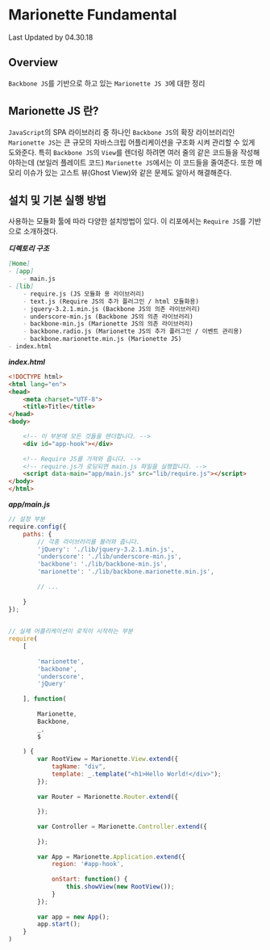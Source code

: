 # Marionette Fundamental

Last Updated by 04.30.18

## Overview

`Backbone JS`를 기반으로 하고 있는 `Marionette JS 3`에 대한 정리 

## Marionette JS 란?

`JavaScript`의 SPA 라이브러리 중 하나인 `Backbone JS`의 확장 라이브러리인 `Marionette JS`는 큰 규모의 자바스크립 어플리케이션을 
구조화 시켜 관리할 수 있게 도와준다. 특히 `Backbone JS`의 `View`를 렌더링 하려면 여러 줄의 같은 코드들을 작성해야하는데 (보일러 플레이트 코드)
`Marionette JS`에서는 이 코드들을 줄여준다. 또한 메모리 이슈가 있는 고스트 뷰(Ghost View)와 같은 문제도 알아서 해결해준다.

## 설치 및 기본 실행 방법

사용하는 모듈화 툴에 따라 다양한 설치방법이 있다. 이 리포에서는 `Require JS`를 기반으로 소개하겠다.

***디렉토리 구조***

```markdown
[Home]
- [app]
    - main.js
- [lib]
    - require.js (JS 모듈화 용 라이브러리) 
    - text.js (Require JS의 추가 플러그인 / html 모듈화용)
    - jquery-3.2.1.min.js (Backbone JS의 의존 라이브러리)
    - underscore-min.js (Backbone JS의 의존 라이브러리)
    - backbone-min.js (Marionette JS의 의존 라이브러리)
    - backbone.radio.js (Marionette JS의 추가 플러그인 / 이벤트 관리용)
    - backbone.marionette.min.js (Marionette JS)
- index.html
```


***index.html***

```html
<!DOCTYPE html>
<html lang="en">
<head>
    <meta charset="UTF-8">
    <title>Title</title>
</head>
<body>

    <!-- 이 부분에 모든 것들을 렌더합니다. -->
    <div id="app-hook"></div>
    
    <!-- Require JS를 가져와 줍니다. -->
    <!-- require.js가 로딩되면 main.js 파일을 실행합니다. -->
    <script data-main="app/main.js" src="lib/require.js"></script>
</body>
</html>
```

***app/main.js***

```js
// 설정 부분
require.config({
    paths: {
        // 각종 라이브러리를 불러와 줍니다.
        'jQuery': './lib/jquery-3.2.1.min.js',
        'underscore': './lib/underscore-min.js',
        'backbone': './lib/backbone-min.js',
        'marionette': './lib/backbone.marionette.min.js',
        
        // ...
        
    }
});

  
// 실제 어플리케이션이 로직이 시작하는 부분
require(
    [
        
        'marionette',
        'backbone',
        'underscore',
        'jQuery'
        
    ], function(
        
        Marionette,
        Backbone,
        _,
        $
        
    ) {
        var RootView = Marionette.View.extend({
            tagName: "div",
            template: _.template("<h1>Hello World!</div>");
        });
        
        var Router = Marionette.Router.extend({
        
        });
        
        var Controller = Marionette.Controller.extend({
        
        });
        
        var App = Marionette.Application.extend({
            region: '#app-hook',
    
            onStart: function() {
                this.showView(new RootView());
            }
        });
    
        var app = new App();
        app.start();
    }
)
```
